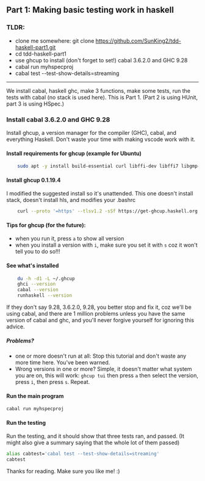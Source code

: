 Part 1: Making basic testing work in haskell
--------------------------------------------

### TLDR:
 - clone me somewhere: git clone https://github.com/SunKing2/tdd-haskell-part1.git
 - cd tdd-haskell-part1
 - use ghcup to install (don't forget to set!) cabal 3.6.2.0 and GHC 9.28
 - cabal run myhspecproj
 - cabal test --test-show-details=streaming

---


We install cabal, haskell ghc, make 3 functions, make some tests, run the tests with cabal (no stack is used here). This is Part 1.  (Part 2 is using HUnit, part 3 is using HSpec.)

### Install cabal 3.6.2.0 and GHC 9.28

Install ghcup, a version manager for the compiler (GHC), cabal, and everything Haskell. Don't waste your time with making vscode work with it.

#### Install requirements for ghcup (example for Ubuntu)

```bash
    sudo apt -y install build-essential curl libffi-dev libffi7 libgmp-dev libgmp10 libncurses-dev libncurses5 libtinfo5
```
    

#### Install ghcup 0.1.19.4

I modified the suggested install so it's unattended. This one doesn't install stack, doesn't install hls, and modifies your .bashrc

```bash
    curl --proto '=https' --tlsv1.2 -sSf https://get-ghcup.haskell.org | BOOTSTRAP_HASKELL_ADJUST_BASHRC=1 BOOTSTRAP_HASKELL_NONINTERACTIVE=1 BOOTSTRAP_HASKELL_INSTALL_NO_STACK=1 BOOTSTRAP_HASKELL_INSTALL_HLS=0  sh
```
    

#### Tips for ghcup (for the future):

*   when you run it, press `a` to show all version
*   when you install a version with `i`, make sure you set it with `s` coz it won't tell you to do so!!!

#### See what's installed

```bash
    du -h -d1 -L ~/.ghcup
    ghci --version
    cabal --version
    runhaskell --version
```
    

If they don't say 9.28, 3.6.2.0, 9.28, you better stop and fix it, coz we'll be using cabal, and there are 1 million problems unless you have the same version of cabal and ghc, and you'll never forgive yourself for ignoring this advice.

##### Problems?

*   one or more doesn't run at all: Stop this tutorial and don't waste any more time here. You've been warned.
*   Wrong versions in one or more? Simple, it doesn't matter what system you are on, this will work: `ghcup tui` then press `a` then select the version, press `i`, then press `s`. Repeat.

#### Run the main program

```bash
cabal run myhspecproj
```

#### Run the testing

Run the testing, and it should show that three tests ran, and passed. (It might also give a summary saying that the whole lot of them passed)

```bash
alias cabtest='cabal test --test-show-details=streaming'
cabtest
```
    

Thanks for reading. Make sure you like me! :)